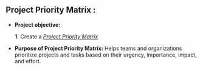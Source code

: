 ## Project Priority Matrix :


- **Project objective:** 

    **1.** Create a _[Project Priority Matrix](https://github.com/harihub98/Excel-Project-Priority-Matrix/blob/main/Project%20Priority%20Matrix.pdf)_
  
- **Purpose of Project Priority Matrix:** Helps teams and organizations prioritize projects and tasks based on their urgency, importance, impact, and effort.
